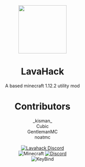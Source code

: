 
<div align="center">
  <img src="https://cdn.discordapp.com/attachments/931185140900724757/969948011503439872/Lavahake-rpc.png" width="150" height="150">
</div>

<h1 align="center">
  LavaHack
</h1>

<p align="center">
    A based minecraft 1.12.2 utility mod
</p>

<h1 align="center">
Contributors
</h1>
<div align="center">
  _kisman_ <br>
  Cubic <br>
  GentlemanMC <br>
  noatmc
</div>

<div align="center">
<br>
    <a href="https://discord.gg/wgxfsPB3pD"><img src="https://img.shields.io/discord/823286525402939402?logo=discord" alt="Lavahack Discord"/></a>
<br>
    <img src="https://img.shields.io/badge/Minecraft-1.12.2-blue.svg" alt="Minecraft"/>
    <a href="https://discord.gg/wgxfsPB3pD"><img src="https://img.shields.io/badge/Discord-JK2Zz2CDpM-8080c0" alt="Discord"/></a>
<br>
    <img src="https://img.shields.io/badge/Key--bind-Right--shift-violet" alt="KeyBind"/>
<br>
</div>
